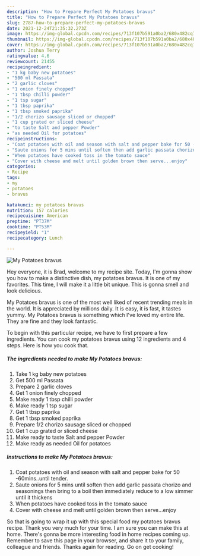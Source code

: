 ```yaml
---
description: "How to Prepare Perfect My Potatoes bravus"
title: "How to Prepare Perfect My Potatoes bravus"
slug: 2787-how-to-prepare-perfect-my-potatoes-bravus
date: 2021-12-24T21:35:32.273Z
image: https://img-global.cpcdn.com/recipes/713f107b591a0ba2/680x482cq70/my-potatoes-bravus-recipe-main-photo.jpg
thumbnail: https://img-global.cpcdn.com/recipes/713f107b591a0ba2/680x482cq70/my-potatoes-bravus-recipe-main-photo.jpg
cover: https://img-global.cpcdn.com/recipes/713f107b591a0ba2/680x482cq70/my-potatoes-bravus-recipe-main-photo.jpg
author: Joshua Terry
ratingvalue: 4.6
reviewcount: 21455
recipeingredient:
- "1 kg baby new potatoes"
- "500 ml Passata"
- "2 garlic cloves"
- "1 onion finely chopped"
- "1 tbsp chilli powder"
- "1 tsp sugar"
- "1 tbsp paprika"
- "1 tbsp smoked paprika"
- "1/2 chorizo sausage sliced or chopped"
- "1 cup grated or sliced cheese"
- "to taste Salt and pepper Powder"
- "as needed Oil for potatoes"
recipeinstructions:
- "Coat potatoes with oil and season with salt and pepper bake for 50 -60mins..until tender."
- "Saute onions for 5 mins until soften then add garlic passata chorizo and seasonings then bring to a boil then immediately reduce to a low simmer until it thickens"
- "When potatoes have cooked toss in the tomato sauce"
- "Cover with cheese and melt until golden brown then serve...enjoy"
categories:
- Recipe
tags:
- my
- potatoes
- bravus

katakunci: my potatoes bravus 
nutrition: 157 calories
recipecuisine: American
preptime: "PT37M"
cooktime: "PT53M"
recipeyield: "1"
recipecategory: Lunch

---
```



![My Potatoes bravus](https://img-global.cpcdn.com/recipes/713f107b591a0ba2/680x482cq70/my-potatoes-bravus-recipe-main-photo.jpg)

Hey everyone, it is Brad, welcome to my recipe site. Today, I'm gonna show you how to make a distinctive dish, my potatoes bravus. It is one of my favorites. This time, I will make it a little bit unique. This is gonna smell and look delicious.



My Potatoes bravus is one of the most well liked of recent trending meals in the world. It is appreciated by millions daily. It is easy, it is fast, it tastes yummy. My Potatoes bravus is something which I've loved my entire life. They are fine and they look fantastic.


To begin with this particular recipe, we have to first prepare a few ingredients. You can cook my potatoes bravus using 12 ingredients and 4 steps. Here is how you cook that.

<!--inarticleads1-->

##### The ingredients needed to make My Potatoes bravus:

1. Take 1 kg baby new potatoes
1. Get 500 ml Passata
1. Prepare 2 garlic cloves
1. Get 1 onion finely chopped
1. Make ready 1 tbsp chilli powder
1. Make ready 1 tsp sugar
1. Get 1 tbsp paprika
1. Get 1 tbsp smoked paprika
1. Prepare 1/2 chorizo sausage sliced or chopped
1. Get 1 cup grated or sliced cheese
1. Make ready to taste Salt and pepper Powder
1. Make ready as needed Oil for potatoes




<!--inarticleads2-->

##### Instructions to make My Potatoes bravus:

1. Coat potatoes with oil and season with salt and pepper bake for 50 -60mins..until tender.
1. Saute onions for 5 mins until soften then add garlic passata chorizo and seasonings then bring to a boil then immediately reduce to a low simmer until it thickens
1. When potatoes have cooked toss in the tomato sauce
1. Cover with cheese and melt until golden brown then serve...enjoy




So that is going to wrap it up with this special food my potatoes bravus recipe. Thank you very much for your time. I am sure you can make this at home. There's gonna be more interesting food in home recipes coming up. Remember to save this page in your browser, and share it to your family, colleague and friends. Thanks again for reading. Go on get cooking!
